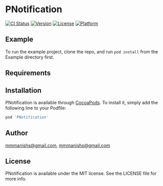 # PNotification

[![CI Status](https://img.shields.io/travis/mmmanishs@gmail.com/PNotification.svg?style=flat)](https://travis-ci.org/mmmanishs@gmail.com/PNotification)
[![Version](https://img.shields.io/cocoapods/v/PNotification.svg?style=flat)](https://cocoapods.org/pods/PNotification)
[![License](https://img.shields.io/cocoapods/l/PNotification.svg?style=flat)](https://cocoapods.org/pods/PNotification)
[![Platform](https://img.shields.io/cocoapods/p/PNotification.svg?style=flat)](https://cocoapods.org/pods/PNotification)

## Example

To run the example project, clone the repo, and run `pod install` from the Example directory first.

## Requirements

## Installation

PNotification is available through [CocoaPods](https://cocoapods.org). To install
it, simply add the following line to your Podfile:

```ruby
pod 'PNotification'
```

## Author

mmmanishs@gmail.com, mmmanishs@gmail.com

## License

PNotification is available under the MIT license. See the LICENSE file for more info.
